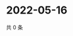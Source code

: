 # 2022-05-16

共 0 条

<!-- BEGIN WEIBO -->
<!-- 最后更新时间 Mon May 16 2022 11:41:08 GMT+0800 (China Standard Time) -->

<!-- END WEIBO -->
